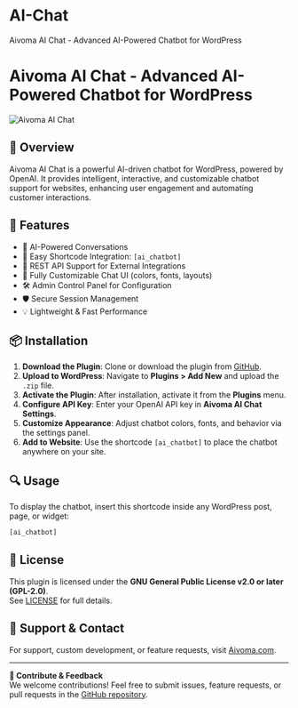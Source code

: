 # AI-Chat
Aivoma AI Chat - Advanced AI-Powered Chatbot for WordPress
# Aivoma AI Chat - Advanced AI-Powered Chatbot for WordPress

![Aivoma AI Chat](https://aivoma.com/wp-content/uploads/2025/01/favicon2.png)

## 🚀 Overview
Aivoma AI Chat is a powerful AI-driven chatbot for WordPress, powered by OpenAI. It provides intelligent, interactive, and customizable chatbot support for websites, enhancing user engagement and automating customer interactions.

## 🎯 Features
- 🤖 AI-Powered Conversations
- 📌 Easy Shortcode Integration: `[ai_chatbot]`
- 🔗 REST API Support for External Integrations
- 🎨 Fully Customizable Chat UI (colors, fonts, layouts)
- 🛠️ Admin Control Panel for Configuration
- 🛡️ Secure Session Management
- 💡 Lightweight & Fast Performance

## 📦 Installation
1. **Download the Plugin**: Clone or download the plugin from [GitHub](https://github.com/hreili/Aivoma-AI-Chat).
2. **Upload to WordPress**: Navigate to **Plugins > Add New** and upload the `.zip` file.
3. **Activate the Plugin**: After installation, activate it from the **Plugins** menu.
4. **Configure API Key**: Enter your OpenAI API key in **Aivoma AI Chat Settings**.
5. **Customize Appearance**: Adjust chatbot colors, fonts, and behavior via the settings panel.
6. **Add to Website**: Use the shortcode `[ai_chatbot]` to place the chatbot anywhere on your site.

## 🔍 Usage
To display the chatbot, insert this shortcode inside any WordPress post, page, or widget:
```html
[ai_chatbot]
```

## 🌟 License
This plugin is licensed under the **GNU General Public License v2.0 or later (GPL-2.0)**.  
See [LICENSE](LICENSE) for full details.

## 📲 Support & Contact
For support, custom development, or feature requests, visit [Aivoma.com](https://aivoma.com/contact).

---

**🎉 Contribute & Feedback**  
We welcome contributions! Feel free to submit issues, feature requests, or pull requests in the [GitHub repository](https://github.com/hreili/Aivoma-AI-Chat).

